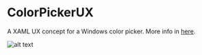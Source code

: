 # ColorPickerUX
A XAML UX concept for a Windows color picker. More info in [here](https://medium.com/@Niels9001/a-fluent-color-meter-for-powertoys-20407ededf0c).

![alt text](Colorpicker_Twitter.gif) 
